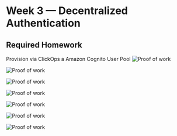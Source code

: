 # Week 3 — Decentralized Authentication

## Required Homework

Provision via ClickOps a Amazon Cognito User Pool
![Proof of work]()

![Proof of work]()

![Proof of work]()

![Proof of work]()

![Proof of work]()

![Proof of work]()

![Proof of work]()
